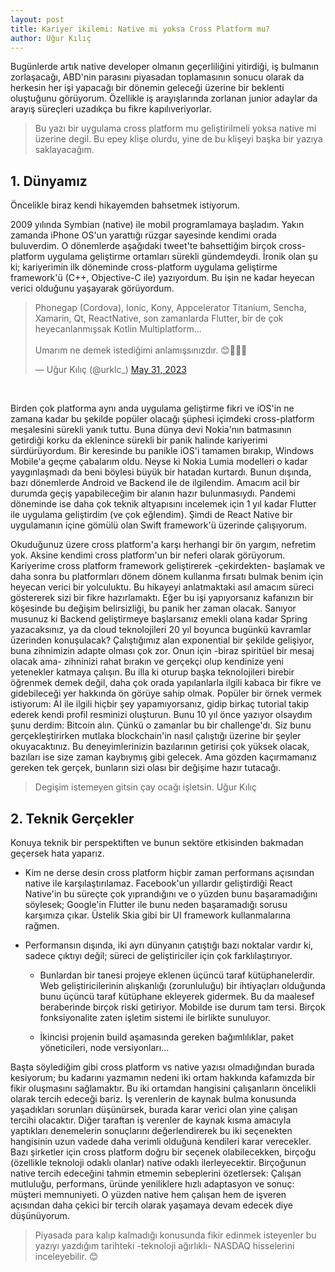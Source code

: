 ```yaml
---
layout: post
title: Kariyer ikilemi: Native mi yoksa Cross Platform mu?
author: Uğur Kılıç
---
```


Bugünlerde artık native developer olmanın geçerliliğini yitirdiği, iş bulmanın zorlaşacağı, ABD'nin parasını piyasadan toplamasının sonucu olarak da herkesin her işi yapacağı bir dönemin geleceği üzerine bir beklenti oluştuğunu görüyorum. Özellikle iş arayışlarında zorlanan junior adaylar da arayış süreçleri uzadıkça bu fikre kapılıveriyorlar.

> Bu yazı bir uygulama cross platform mu geliştirilmeli yoksa native mi üzerine degil. Bu epey klişe olurdu, yine de bu klişeyi başka bir yazıya saklayacağım.

## 1. Dünyamız

Öncelikle biraz kendi hikayemden bahsetmek istiyorum.

2009 yılında Symbian (native) ile mobil programlamaya başladım. Yakın zamanda iPhone OS'un yarattığı rüzgar sayesinde kendimi orada buluverdim. O dönemlerde aşağıdaki tweet'te bahsettiğim birçok cross-platform uygulama geliştirme ortamları sürekli gündemdeydi. İronik olan şu ki; kariyerimin ilk döneminde cross-platform uygulama geliştirme framework'ü (C++, Objective-C ile) yazıyordum. Bu işin ne kadar heyecan verici olduğunu yaşayarak görüyordum.

<blockquote class="twitter-tweet"><p lang="tr" dir="ltr">Phonegap (Cordova), Ionic, Kony, Appcelerator Titanium, Sencha, Xamarin, Qt, ReactNative, son zamanlarda Flutter, bir de çok heyecanlanmışsak Kotlin Multiplatform...<br><br>Umarım ne demek istediğimi anlamışsınızdır. 😊🙂😶‍🌫️</p>&mdash; Uğur Kılıç (@urklc_) <a href="https://twitter.com/urklc_/status/1663938203085053956?ref_src=twsrc%5Etfw">May 31, 2023</a></blockquote> <script async src="https://platform.twitter.com/widgets.js" charset="utf-8"></script>
<br />

Birden çok platforma aynı anda uygulama geliştirme fikri ve iOS'in ne zamana kadar bu şekilde popüler olacağı şüphesi içimdeki cross-platform meşalesini sürekli yanık tuttu. Buna dünya devi Nokia'nın batmasının getirdiği korku da eklenince sürekli bir panik halinde kariyerimi sürdürüyordum. Bir keresinde bu panikle iOS'i tamamen bırakıp, Windows Mobile'a geçme çabalarım oldu. Neyse ki Nokia Lumia modelleri o kadar yaygınlaşmadı da beni böylesi büyük bir hatadan kurtardı. Bunun dışında, bazı dönemlerde Android ve Backend ile de ilgilendim. Amacım acil bir durumda geçiş yapabileceğim bir alanın hazır bulunmasıydı. Pandemi döneminde ise daha çok teknik altyapısını incelemek için 1 yıl kadar Flutter ile uygulama geliştirdim (ve çok eğlendim). Şimdi de React Native bir uygulamanın içine gömülü olan Swift framework'ü üzerinde çalışıyorum.

Okuduğunuz üzere cross platform'a karşı herhangi bir ön yargım, nefretim yok. Aksine kendimi cross platform'un bir neferi olarak görüyorum. Kariyerime cross platform framework geliştirerek -çekirdekten- başlamak ve daha sonra bu platformları dönem dönem kullanma fırsatı bulmak benim için heyecan verici bir yolculuktu. Bu hikayeyi anlatmaktaki asıl amacım süreci göstererek sizi bir fikre hazırlamaktı. Eğer bu işi yapıyorsanız kafanızın bir köşesinde bu değişim belirsizliği, bu panik her zaman olacak. Sanıyor musunuz ki Backend geliştirmeye başlarsanız emekli olana kadar Spring yazacaksınız, ya da cloud teknolojileri 20 yıl boyunca bugünkü kavramlar üzerinden konuşulacak? Çalıştığımız alan exponential bir şekilde gelişiyor, buna zihnimizin adapte olması çok zor. Onun için -biraz spiritüel bir mesaj olacak ama- zihninizi rahat bırakın ve gerçekçi olup kendinize yeni yetenekler katmaya çalışın. Bu illa ki oturup başka teknolojileri birebir öğrenmek demek değil, daha çok orada yapılanlarla ilgili kabaca bir fikre ve gidebileceği yer hakkında ön görüye sahip olmak. Popüler bir örnek vermek istiyorum: AI ile ilgili hiçbir şey yapamıyorsanız, gidip birkaç tutorial takip ederek kendi profil resminizi oluşturun. Bunu 10 yıl önce yazıyor olsaydım şunu derdim: Bitcoin alın. Çünkü o zamanlar bu bir challenge'dı. Siz bunu gerçekleştirirken mutlaka blockchain'in nasıl çalıştığı üzerine bir şeyler okuyacaktınız. Bu deneyimlerinizin bazılarının getirisi çok yüksek olacak, bazıları ise size zaman kaybıymış gibi gelecek. Ama gözden kaçırmamanız gereken tek gerçek, bunların sizi olası bir değişime hazır tutacağı.

> Degişim istemeyen gitsin çay ocağı işletsin.
> Uğur Kılıç

## 2. Teknik Gerçekler

Konuya teknik bir perspektiften ve bunun sektöre etkisinden bakmadan geçersek hata yaparız.

* Kim ne derse desin cross platform hiçbir zaman performans açısından native ile karşılaştırılamaz. Facebook'un yıllardır geliştirdiği React Native'in bu süreçte çok yıprandığını ve o yüzden bunu başaramadığını söylesek; Google'in Flutter ile bunu neden başaramadığı sorusu karşımıza çıkar. Üstelik Skia gibi bir UI framework kullanmalarına rağmen. 

* Performansın dışında, iki ayrı dünyanın çatıştığı bazı noktalar vardır ki, sadece çıktıyı değil; süreci de geliştiriciler için çok farklılaştırıyor.

    * Bunlardan bir tanesi projeye eklenen üçüncü taraf kütüphanelerdir. Web geliştiricilerinin alışkanlığı (zorunluluğu) bir ihtiyaçları olduğunda bunu üçüncü taraf kütüphane ekleyerek gidermek. Bu da maalesef beraberinde birçok riski getiriyor. Mobilde ise durum tam tersi. Birçok fonksiyonalite zaten işletim sistemi ile birlikte sunuluyor.

    * İkincisi projenin build aşamasında gereken bağımlılıklar, paket yöneticileri, node versiyonları...

Başta söylediğim gibi cross platform vs native yazısı olmadığından burada kesiyorum; bu kadarını yazmamın nedeni iki ortam hakkında kafamızda bir fikir oluşmasını sağlamaktır. Bu iki ortamdan hangisini çalışanların öncelikli olarak tercih edeceği bariz. İş verenlerin de kaynak bulma konusunda yaşadıkları sorunları düşünürsek, burada karar verici olan yine çalışan tercihi olacaktır. Diğer taraftan iş verenler de kaynak kısma amacıyla yaptıkları denemelerin sonuçlarını değerlendirerek bu iki seçenekten hangisinin uzun vadede daha verimli olduğuna kendileri karar verecekler. Bazı şirketler için cross platform doğru bir seçenek olabilecekken, birçoğu (özellikle teknoloji odaklı olanlar) native odaklı ilerleyecektir. Birçoğunun native tercih edeceğini tahmin etmemin sebeplerini özetlersek: Çalışan mutluluğu, performans, üründe yeniliklere hızlı adaptasyon ve sonuç: müşteri memnuniyeti. O yüzden native hem çalışan hem de işveren açısından daha çekici bir tercih olarak yaşamaya devam edecek diye düşünüyorum.

> Piyasada para kalıp kalmadığı konusunda fikir edinmek isteyenler bu yazıyı yazdığım tarihteki -teknoloji ağırlıklı- NASDAQ hisselerini inceleyebilir. 😊